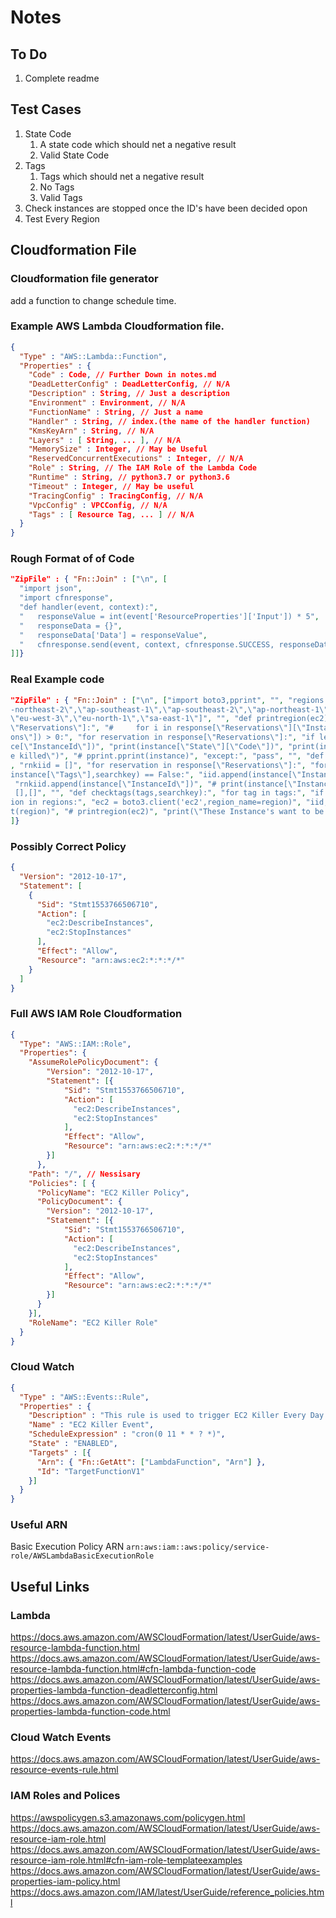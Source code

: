 # Notes

## To Do

1.  Complete readme

## Test Cases

1. State Code
   1. A state code which should net a negative result
   2. Valid State Code
2. Tags
   1. Tags which should net a negative result
   2. No Tags
   3. Valid Tags
3. Check instances are stopped once the ID's have been decided opon
4. Test Every Region


## Cloudformation File

### Cloudformation file generator
add a function to change schedule time.

### Example AWS Lambda Cloudformation file.

```json
{
  "Type" : "AWS::Lambda::Function",
  "Properties" : {
    "Code" : Code, // Further Down in notes.md
    "DeadLetterConfig" : DeadLetterConfig, // N/A
    "Description" : String, // Just a description
    "Environment" : Environment, // N/A
    "FunctionName" : String, // Just a name
    "Handler" : String, // index.(the name of the handler function)
    "KmsKeyArn" : String, // N/A
    "Layers" : [ String, ... ], // N/A
    "MemorySize" : Integer, // May be Useful
    "ReservedConcurrentExecutions" : Integer, // N/A
    "Role" : String, // The IAM Role of the Lambda Code
    "Runtime" : String, // python3.7 or python3.6
    "Timeout" : Integer, // May be useful
    "TracingConfig" : TracingConfig, // N/A
    "VpcConfig" : VPCConfig, // N/A
    "Tags" : [ Resource Tag, ... ] // N/A
  }
}
```

### Rough Format of of Code

```json
"ZipFile" : { "Fn::Join" : ["\n", [
  "import json",
  "import cfnresponse",
  "def handler(event, context):",
  "   responseValue = int(event['ResourceProperties']['Input']) * 5",
  "   responseData = {}",
  "   responseData['Data'] = responseValue",
  "   cfnresponse.send(event, context, cfnresponse.SUCCESS, responseData, \"CustomResourcePhysicalID\")"
]]}
```

### Real Example code
```json
"ZipFile" : { "Fn::Join" : ["\n", ["import boto3,pprint", "", "regions = [\"us-east-2\",\"us-east-1\",\"us-west-1\",\"us-west-2\",\"ap-south-1\",\"ap-northeast-3\",\"ap
-northeast-2\",\"ap-southeast-1\",\"ap-southeast-2\",\"ap-northeast-1\",\"ca-central-1\",\"cn-north-1\",\"cn-northwest-1\",\"eu-central-1\",\"eu-west-1\",\"eu-west-2\",
\"eu-west-3\",\"eu-north-1\",\"sa-east-1\"]", "", "def printregion(ec2):", "try:", "response = ec2.describe_instances()", "# iid = []", "# if \"Instances\" in response[
\"Reservations\"]:", "#     for i in response[\"Reservations\"][\"Instances\"]:", "#         iid += i[\"InstanceId\"]", "#     print(iid)", "if len(response[\"Reservati
ons\"]) > 0:", "for reservation in response[\"Reservations\"]:", "if len(reservation[\"Instances\"]) > 0:", "for instance in reservation[\"Instances\"]:", "print(instan
ce[\"InstanceId\"])", "print(instance[\"State\"][\"Code\"])", "print(instance[\"Tags\"])", "if checktags(instance[\"Tags\"],\"kill_daily\"):", "print(\"This shouldn't b
e killed\")", "# pprint.pprint(instance)", "except:", "pass", "", "def getidforkillingregion(ec2,searchkey):", "try:", "response = ec2.describe_instances()", "iid = []"
, "rnkiid = []", "for reservation in response[\"Reservations\"]:", "for instance in reservation[\"Instances\"]:", "if instance[\"State\"][\"Code\"] == 16 and checktags(
instance[\"Tags\"],searchkey) == False:", "iid.append(instance[\"InstanceId\"])", "if instance[\"State\"][\"Code\"] == 16 and checktags(instance[\"Tags\"],searchkey):",
 "rnkiid.append(instance[\"InstanceId\"])", "# print(instance[\"InstanceId\"],\" is running but does not want to be killed.\")", "return iid,rnkiid", "except:", "return
 [],[]", "", "def checktags(tags,searchkey):", "for tag in tags:", "if tag[\"Key\"] == searchkey:", "return True", "return False", "", "", "#Main Program", "", "for reg
ion in regions:", "ec2 = boto3.client('ec2',region_name=region)", "iid,rnkiid = getidforkillingregion(ec2,\"kill_daily\")", "if len(iid) > 0 or len(rnkiid) > 0:", "prin
t(region)", "# printregion(ec2)", "print(\"These Instance's want to be stopped \",iid)", "print(\"These Instance's are running but don't want to be stopped \",rnkiid)"]
]}
```


### Possibly Correct Policy 

```json
{
  "Version": "2012-10-17",
  "Statement": [
    {
      "Sid": "Stmt1553766506710",
      "Action": [
        "ec2:DescribeInstances",
        "ec2:StopInstances"
      ],
      "Effect": "Allow",
      "Resource": "arn:aws:ec2:*:*:*/*"
    }
  ]
}
```

### Full AWS IAM Role Cloudformation
```json
{
  "Type": "AWS::IAM::Role",
  "Properties": {
    "AssumeRolePolicyDocument": {
        "Version": "2012-10-17",
        "Statement": [{
            "Sid": "Stmt1553766506710",
            "Action": [
              "ec2:DescribeInstances",
              "ec2:StopInstances"
            ],
            "Effect": "Allow",
            "Resource": "arn:aws:ec2:*:*:*/*"
        }]
      },
    "Path": "/", // Nessisary
    "Policies": [ {
      "PolicyName": "EC2 Killer Policy",
      "PolicyDocument": {
        "Version": "2012-10-17",
        "Statement": [{
            "Sid": "Stmt1553766506710",
            "Action": [
              "ec2:DescribeInstances",
              "ec2:StopInstances"
            ],
            "Effect": "Allow",
            "Resource": "arn:aws:ec2:*:*:*/*"
        }]
      }
    }],
    "RoleName": "EC2 Killer Role"
  }
}
```

### Cloud Watch

```json
{
  "Type" : "AWS::Events::Rule",
  "Properties" : {
    "Description" : "This rule is used to trigger EC2 Killer Every Day at 11pm to kill instances which are not protected",
    "Name" : "EC2 Killer Event",
    "ScheduleExpression" : "cron(0 11 * * ? *)",
    "State" : "ENABLED",
    "Targets" : [{
      "Arn": { "Fn::GetAtt": ["LambdaFunction", "Arn"] },
      "Id": "TargetFunctionV1"
    }]
  }
}
```

### Useful ARN
Basic Execution Policy ARN `arn:aws:iam::aws:policy/service-role/AWSLambdaBasicExecutionRole`

## Useful Links

### Lambda 

https://docs.aws.amazon.com/AWSCloudFormation/latest/UserGuide/aws-resource-lambda-function.html
https://docs.aws.amazon.com/AWSCloudFormation/latest/UserGuide/aws-resource-lambda-function.html#cfn-lambda-function-code
https://docs.aws.amazon.com/AWSCloudFormation/latest/UserGuide/aws-properties-lambda-function-deadletterconfig.html
https://docs.aws.amazon.com/AWSCloudFormation/latest/UserGuide/aws-properties-lambda-function-code.html

### Cloud Watch Events

https://docs.aws.amazon.com/AWSCloudFormation/latest/UserGuide/aws-resource-events-rule.html

### IAM Roles and Polices

https://awspolicygen.s3.amazonaws.com/policygen.html
https://docs.aws.amazon.com/AWSCloudFormation/latest/UserGuide/aws-resource-iam-role.html
https://docs.aws.amazon.com/AWSCloudFormation/latest/UserGuide/aws-resource-iam-role.html#cfn-iam-role-templateexamples
https://docs.aws.amazon.com/AWSCloudFormation/latest/UserGuide/aws-properties-iam-policy.html
https://docs.aws.amazon.com/IAM/latest/UserGuide/reference_policies.html
